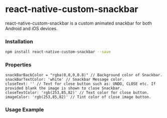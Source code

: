 # react-native-custom-snackbar
react-native-custom-snackbar is a custom animated snackbar for both Android and iOS devices.

### Installation
```bash
npm install react-native-custom-snackbar --save
```
### Properties

```
snackBarBackColor = "rgba(0,0,0,0.8)" // Background color of Snackbar.
snackBarTextColor: 'white' // Snackbar Message color.
closeText: '' // Text for close button such as: UNDO, CLOSE etc. If provided blank the image is shown to close Snackbar.
closeTextColor: 'rgb(253,85,82)' // Text color for close button.
imageColor: 'rgb(253,85,82)' // Tint color of close image button.

```

### Usage Example

